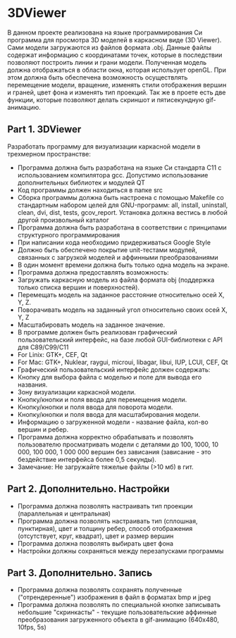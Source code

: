 # 3DViewer

В данном проекте реализована на языке программирования Си программа для просмотра 3D моделей в каркасном виде (3D Viewer). Сами модели загружаются из файлов формата .obj. Данные файлы содержат информацию с координатами точек, которые в последствии позволяют построить линии и грани модели. Полученная модель должна отображаться в области окна, которая использует openGL. При этом должна быть обеспечена возможность осуществлять перемещение модели, вращение, изменять стили отображения вершин и граней, цвет фона и изменять тип проекций. Так же в проете есть две функции, которые позволяют делать скриншот и пятисекундную gif-анимацию.


## Part 1. 3DViewer
Разработать программу для визуализации каркасной модели в трехмерном пространстве:

- Программа должна быть разработана на языке Си стандарта C11 с использованием компилятора gcc. Допустимо использование дополнительных библиотек и модулей QT
- Код программы должен находиться в папке src
- Сборка программы должна быть настроена с помощью Makefile со стандартным набором целей для GNU-программ: all, install, uninstall, clean, dvi, dist, tests, gcov_report. Установка должна вестись в любой другой произвольный каталог
- Программа должна быть разработана в соответствии с принципами структурного программирования
- При написании кода необходимо придерживаться Google Style
- Должно быть обеспечено покрытие unit-тестами модулей, связанных с загрузкой моделей и аффинными преобразованиями
- В один момент времени должна быть только одна модель на экране.
- Программа должна предоставлять возможность:
- Загружать каркасную модель из файла формата obj (поддержка только списка вершин и поверхностей).
- Перемещать модель на заданное расстояние относительно осей X, Y, Z.
- Поворачивать модель на заданный угол относительно своих осей X, Y, Z
- Масштабировать модель на заданное значение.
- В программе должен быть реализован графический пользовательский интерфейс, на базе любой GUI-библиотеки с API для C89/C99/C11
- For Linix: GTK+, CEF, Qt
- For Mac: GTK+, Nuklear, raygui, microui, libagar, libui, IUP, LCUI, CEF, Qt
- Графический пользовательский интерфейс должен содержать:
- Кнопку для выбора файла с моделью и поле для вывода его названия.
- Зону визуализации каркасной модели.
- Кнопку/кнопки и поля ввода для перемещения модели.
- Кнопку/кнопки и поля ввода для поворота модели.
- Кнопку/кнопки и поля ввода для масштабирования модели.
- Информацию о загруженной модели - название файла, кол-во вершин и ребер.
- Программа должна корректно обрабатывать и позволять пользователю просматривать модели с деталями до 100, 1000, 10 000, 100 000, 1 000 000 вершин без зависания (зависание - это бездействие интерфейса более 0,5 секунды).
- Замечание: Не загружайте тяжелые файлы (>10 мб) в гит.

## Part 2. Дополнительно. Настройки
- Программа должна позволять настраивать тип проекции (параллельная и центральная)
- Программа должна позволять настраивать тип (сплошная, пунктирная), цвет и толщину ребер, способ отображения (отсутствует, круг, квадрат), цвет и размер вершин
- Программа должна позволять выбирать цвет фона
- Настройки должны сохраняться между перезапусками программы

## Part 3. Дополнительно. Запись
- Программа должна позволять сохранять полученные ("отрендеренные") изображения в файл в форматах bmp и jpeg
- Программа должна позволять по специальной кнопке записывать небольшие "скринкасты" - текущие пользовательские аффинные преобразования загруженного объекта в gif-анимацию (640x480, 10fps, 5s)
